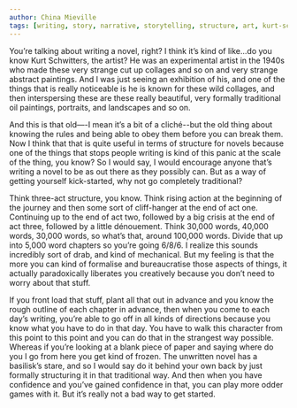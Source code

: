 ```yaml
---
author: China Mieville
tags: [writing, story, narrative, storytelling, structure, art, kurt-schwitters, artist, novel, rules, writers-block]
---
```

You’re talking about writing a novel, right? I think it’s kind of like...do you know Kurt Schwitters, the artist? He was an experimental artist in the 1940s who made these very strange cut up collages and so on and very strange abstract paintings. And I was just seeing an exhibition of his, and one of the things that is really noticeable is he is known for these wild collages, and then interspersing these are these really beautiful, very formally traditional oil paintings, portraits, and landscapes and so on.

And this is that old—-I mean it’s a bit of a cliché--but the old thing about knowing the rules and being able to obey them before you can break them. Now I think that that is quite useful in terms of structure for novels because one of the things that stops people writing is kind of this panic at the scale of the thing, you know? So I would say, I would encourage anyone that’s writing a novel to be as out there as they possibly can. But as a way of getting yourself kick-started, why not go completely traditional?

Think three-act structure, you know. Think rising action at the beginning of the journey and then some sort of cliff-hanger at the end of act one. Continuing up to the end of act two, followed by a big crisis at the end of act three, followed by a little dénouement. Think 30,000 words, 40,000 words, 30,000 words, so what’s that, around 100,000 words. Divide that up into 5,000 word chapters so you’re going 6/8/6. I realize this sounds incredibly sort of drab, and kind of mechanical. But my feeling is that the more you can kind of formalise and bureaucratise those aspects of things, it actually paradoxically liberates you creatively because you don’t need to worry about that stuff.

If you front load that stuff, plant all that out in advance and you know the rough outline of each chapter in advance, then when you come to each day’s writing, you’re able to go off in all kinds of directions because you know what you have to do in that day. You have to walk this character from this point to this point and you can do that in the strangest way possible. Whereas if you’re looking at a blank piece of paper and saying where do you I go from here you get kind of frozen. The unwritten novel has a basilisk’s stare, and so I would say do it behind your own back by just formally structuring it in that traditional way. And then when you have confidence and you’ve gained confidence in that, you can play more odder games with it. But it’s really not a bad way to get started.